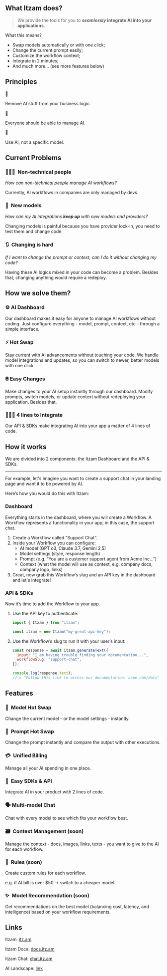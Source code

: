 ## What Itzam does?

> We provide the tools for you to **_seamlessly_ integrate AI into your applications**.

What this means?

- Swap models automatically or with one click;
- Change the current prompt easily;
- Customize the workflow context;
- Integrate in 2 minutes;
- And much more… (see more features below)

## Principles

<aside>
🚫

Remove AI stuff from your business logic.

</aside>

<aside>
👥

Everyone should be able to manage AI.

</aside>

<aside>
🤖

Use AI, not a specific model.

</aside>

## Current Problems

### 👨🏻‍💻  Non-technical people

_How can non-technical people manage AI workflows?_

Currently, AI workflows in companies are only managed by devs.

### 🤖  New models

_How can my AI integrations **keep up** with new models and providers?_

Changing models is painful because you have provider lock-in, you need to test them and change code.

### 🔃  Changing is hard

_If I want to change the prompt or context, can I do it without changing my code?_

Having these AI logics mixed in your code can become a problem. Besides that, changing anything would require a redeploy.

## How we solve them?

### ⚙️ AI Dashboard

Our dashboard makes it easy for anyone to manage AI workflows without coding. Just configure everything - model, prompt, context, etc - through a simple interface.

### ⚡ Hot Swap

Stay current with AI advancements without touching your code. We handle model integrations and updates, so you can switch to newer, better models with one click.

### 🖲️ Easy Changes

Make changes to your AI setup instantly through our dashboard. Modify prompts, switch models, or update context without redeploying your application. Besides that.

### 👨🏻‍💻 4 lines to Integrate

Our API & SDKs make integrating AI into your app a matter of 4 lines of code.

## How it works

We are divided into 2 components: the Itzam Dashboard and the API & SDKs.

---

For example, let's imagine you want to create a support chat in your landing page and want it to be powered by AI.

Here’s how you would do this with Itzam:

### Dashboard

Everything starts in the dashboard, where you will create a Workflow. A Workflow represents a functionality in your app, in this case, the support chat.

1. Create a Workflow called “Support Chat”.
2. Inside your Workflow you can configure:
   - AI model (GPT o3, Claude 3.7, Gemini 2.5)
   - Model settings (style, response length)
   - Prompt (e.g. “You are a customer support agent from Acme Inc…”)
   - Context (what the model will use as context, e.g. company docs, company logo, links)
3. Great, now grab this Workflow’s slug and an API key in the dashboard and let's integrate!

### API & SDKs

Now it’s time to add the Workflow to your app.

1. Use the API key to authenticate:

   ```jsx
   import { Itzam } from "itzam";

   const itzam = new Itzam("my-great-api-key");
   ```

2. Use the Workflow’s slug to run it with your user’s input:

   ```jsx
   const response = await itzam.generateText({
     input: "I am having trouble finding your documentation...",
     workflowSlug: "support-chat",
   });

   console.log(response.text);
   // > "Follow this link to access our documentation: acme.com/docs"
   ```

## Features

### 🤖  Model Hot Swap

Change the current model - or the model settings - instantly.

### 💬  Prompt Hot Swap

Change the prompt instantly and compare the output with other executions.

### 💳  Unified Billing

Manage all your AI spending in one place.

### 🔌  Easy SDKs & API

Integrate AI in your product with 2 lines of code.

### 🗣️ Multi-model Chat

Chat with every model to see which fits your workflow best.

### 🗃️  Context Management (soon)

Manage the context - docs, images, links, texts - you want to give to the AI for each workflow.

### 📐  Rules (soon)

Create custom rules for each workflow.

e.g. if AI bill is over $50 → switch to a cheaper model.

### ✨  Model Recommendation (soon)

Get recommendations on the best model (balancing cost, latency, and intelligence) based on your workflow requirements.

## Links

Itzam: [itz.am](http://itz.am)

Itzam Docs: [docs.itz.am](http://docs.itz.am)

Itzam Chat: [chat.itz.am](http://chat.itz.am)

AI Landscape: [link](https://docs.google.com/spreadsheets/d/1JfD2fnOSa0Cj7shuLuU0rGtqkgdbrctPS-6cOwzI158/edit?usp=sharing)
